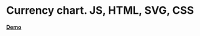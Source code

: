 <h1>Currency chart. JS, HTML, SVG, CSS</h1>
<a href="https://vladislavminchuk.github.io/chart.github.io/" target="_blank"><strong>Demo</strong></a>
